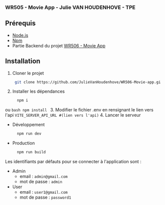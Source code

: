 ### WR505 - Movie App - Julie VAN HOUDENHOVE - TPE

## Prérequis

- [Node.js](https://nodejs.org/en/)
- [Npm](https://www.npmjs.com/get-npm)
- Partie Backend du projet [WR506 - Movie App](https://github.com/JulieVanHoudenhove/WR506-Movie-app.git)

## Installation

1. Cloner le projet
   ```bash
    git clone https://github.com/JulieVanHoudenhove/WR506-Movie-app.git
    ```
2. Installer les dépendances
     ```bash
       npm i
     ```
  ou 
     ```bash
       npm install
     ```
3. Modifier le fichier .env en rensignant le lien vers l'api
     ```
       VITE_SERVER_API_URL #(lien vers l'api)
     ```
4. Lancer le serveur
   - Développement
      ```bash
        npm run dev
      ```
   - Production
      ```bash
        npm run build
      ```

Les identifiants par défauts pour se connecter à l'application sont :
  - Admin
      - email : ``` admin@gmail.com ```
      - mot de passe : ``` admin ```
  - User
      - email : ``` user1@gmail.com ```
      - mot de passe : ``` password1 ```
